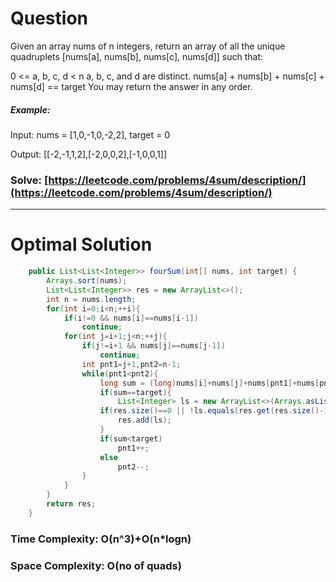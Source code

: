 # Question

Given an array nums of n integers, return an array of all the unique quadruplets [nums[a], nums[b], nums[c], nums[d]] such that:

0 <= a, b, c, d < n
a, b, c, and d are distinct.
nums[a] + nums[b] + nums[c] + nums[d] == target
You may return the answer in any order.

 
 

##### Example:

Input: nums = [1,0,-1,0,-2,2], target = 0

Output: [[-2,-1,1,2],[-2,0,0,2],[-1,0,0,1]]

### Solve: [https://leetcode.com/problems/4sum/description/](https://leetcode.com/problems/4sum/description/)

***

# Optimal Solution


``` java
    public List<List<Integer>> fourSum(int[] nums, int target) {
        Arrays.sort(nums);
        List<List<Integer>> res = new ArrayList<>();
        int n = nums.length;
        for(int i=0;i<n;++i){
            if(i!=0 && nums[i]==nums[i-1])
                continue;
            for(int j=i+1;j<n;++j){
                if(j!=i+1 && nums[j]==nums[j-1])
                    continue;
                int pnt1=j+1,pnt2=n-1;
                while(pnt1<pnt2){
                    long sum = (long)nums[i]+nums[j]+nums[pnt1]+nums[pnt2];
                    if(sum==target){
                        List<Integer> ls = new ArrayList<>(Arrays.asList(nums[i],nums[j],nums[pnt1],nums[pnt2]));
                    if(res.size()==0 || !ls.equals(res.get(res.size()-1)))
                        res.add(ls);
                    }
                    if(sum<target)
                        pnt1++;
                    else
                        pnt2--;
                }
            }
        }
        return res;
    }
```

### Time Complexity: O(n^3)+O(n*logn)
### Space Complexity: O(no of quads)